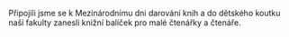 
 Připojili jsme se k Mezinárodnímu dni darování knih a do dětského koutku naší
fakulty zanesli knižní balíček pro malé čtenářky a čtenáře.
